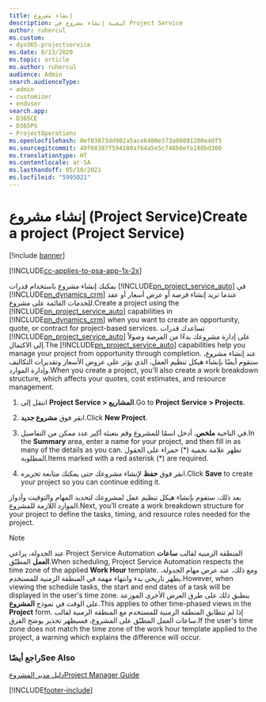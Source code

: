 ```yaml
---
title: إنشاء مشروع
description: كيفية إنشاء مشروع في Project Service
author: ruhercul
ms.custom:
- dyn365-projectservice
ms.date: 8/13/2020
ms.topic: article
ms.author: ruhercul
audience: Admin
search.audienceType:
- admin
- customizer
- enduser
search.app:
- D365CE
- D365PS
- ProjectOperations
ms.openlocfilehash: 0ef83873dd902a5ace6400e373a06091280e4df5
ms.sourcegitcommit: 40f68387f594180af64a5e5c748b6efa188bd300
ms.translationtype: HT
ms.contentlocale: ar-SA
ms.lasthandoff: 05/10/2021
ms.locfileid: "5995021"
---
```

# <a name="create-a-project-project-service"></a><span data-ttu-id="27273-103">إنشاء مشروع (Project Service)</span><span class="sxs-lookup"><span data-stu-id="27273-103">Create a project (Project Service)</span></span>

[!include [banner](../includes/psa-now-project-operations.md)]

[!INCLUDE[cc-applies-to-psa-app-1x-2x](../includes/cc-applies-to-psa-app-1x-2x.md)]

<span data-ttu-id="27273-104">يمكنك إنشاء مشروع باستخدام قدرات [!INCLUDE[pn_project_service_auto](../includes/pn-project-service-auto.md)] في [!INCLUDE[pn_dynamics_crm](../includes/pn-dynamics-crm.md)] عندما تريد إنشاء فرصة أو عرض أسعار أو عقد للخدمات القائمة على مشروع.</span><span class="sxs-lookup"><span data-stu-id="27273-104">Create a project using the [!INCLUDE[pn_project_service_auto](../includes/pn-project-service-auto.md)] capabilities in [!INCLUDE[pn_dynamics_crm](../includes/pn-dynamics-crm.md)] when you want to create an opportunity, quote, or contract for project-based services.</span></span> <span data-ttu-id="27273-105">تساعدك قدرات [!INCLUDE[pn_project_service_auto](../includes/pn-project-service-auto.md)] على إدارة مشروعك بدءًا من الفرصة وصولاً إلى الاكتمال.</span><span class="sxs-lookup"><span data-stu-id="27273-105">The [!INCLUDE[pn_project_service_auto](../includes/pn-project-service-auto.md)] capabilities help you manage your project from opportunity through completion.</span></span> <span data-ttu-id="27273-106">عند إنشاء مشروع، ستقوم أيضًا بإنشاء هيكل تنظيم العمل، الذي يؤثر على عروض الأسعار وتقديرات التكاليف وإدارة الموارد.</span><span class="sxs-lookup"><span data-stu-id="27273-106">When you create a project, you’ll also create a work breakdown structure, which affects your quotes, cost estimates, and resource management.</span></span>  
  
1.  <span data-ttu-id="27273-107">انتقل إلى **Project Service > المشاريع**.</span><span class="sxs-lookup"><span data-stu-id="27273-107">Go to **Project Service > Projects**.</span></span>  
  
2.  <span data-ttu-id="27273-108">انقر فوق **مشروع جديد**.</span><span class="sxs-lookup"><span data-stu-id="27273-108">Click **New Project**.</span></span>  
  
3.  <span data-ttu-id="27273-109">في الناحية **ملخص**، أدخل اسمًا للمشروع وقم بتعبئة أكبر عدد ممكن من التفاصيل.</span><span class="sxs-lookup"><span data-stu-id="27273-109">In the **Summary** area, enter a name for your project, and then fill in as many of the details as you can.</span></span> <span data-ttu-id="27273-110">تظهر علامة نجمية (\*) حمراء على الحقول المطلوبة.</span><span class="sxs-lookup"><span data-stu-id="27273-110">Items marked with a red asterisk (\*) are required.</span></span>  
  
4.  <span data-ttu-id="27273-111">انقر فوق **حفظ** لإنشاء مشروعك حتى يمكنك متابعة تحريره.</span><span class="sxs-lookup"><span data-stu-id="27273-111">Click **Save** to create your project so you can continue editing it.</span></span>  
  
<span data-ttu-id="27273-112">بعد ذلك، ستقوم بإنشاء هيكل تنظيم عمل لمشروعك لتحديد المهام والتوقيت وأدوار الموارد اللازمة للمشروع.</span><span class="sxs-lookup"><span data-stu-id="27273-112">Next, you’ll create a work breakdown structure for your project to define the tasks, timing, and resource roles needed for the project.</span></span>  

> [!NOTE]
> <span data-ttu-id="27273-113">عند الجدولة، يراعي Project Service Automation المنطقة الزمنية لقالب **ساعات العمل** المطبّق.</span><span class="sxs-lookup"><span data-stu-id="27273-113">When scheduling, Project Service Automation respects the time zone of the applied **Work Hour** template.</span></span> <span data-ttu-id="27273-114">ومع ذلك، عند عرض مهام الجدولة، يظهر تاريخي بدء وانتهاء مهمة في المنطقة الزمنية للمستخدم.</span><span class="sxs-lookup"><span data-stu-id="27273-114">However, when viewing the schedule tasks, the start and end dates of a task will be displayed in the user's time zone.</span></span> <span data-ttu-id="27273-115">ينطبق ذلك على طرق العرض الأخرى الموزعة على الوقت في نموذج **المشروع**.</span><span class="sxs-lookup"><span data-stu-id="27273-115">This applies to other time-phased views in the **Project** form.</span></span> <span data-ttu-id="27273-116">إذا لم تتطابق المنطقة الزمنية للمستخدم مع المنطقة الزمنية لقالب ساعات العمل المطبّق على المشروع، فسيظهر تحذير يوضح الفرق.</span><span class="sxs-lookup"><span data-stu-id="27273-116">If the user's time zone does not match the time zone of the work hour template applied to the project, a warning which explains the difference will occur.</span></span> 
  
### <a name="see-also"></a><span data-ttu-id="27273-117">راجع أيضًا</span><span class="sxs-lookup"><span data-stu-id="27273-117">See Also</span></span>  
 [<span data-ttu-id="27273-118">دليل مدير المشروع</span><span class="sxs-lookup"><span data-stu-id="27273-118">Project Manager Guide</span></span>](../psa/project-manager-guide.md)


[!INCLUDE[footer-include](../includes/footer-banner.md)]